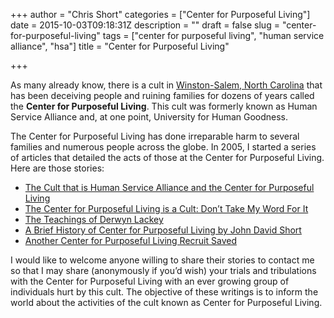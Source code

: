 +++
author = "Chris Short"
categories = ["Center for Purposeful Living"]
date = 2015-10-03T09:18:31Z
description = ""
draft = false
slug = "center-for-purposeful-living"
tags = ["center for purposeful living", "human service alliance", "hsa"]
title = "Center for Purposeful Living"

+++

As many already know, there is a cult in [Winston-Salem, North Carolina](http://maps.google.com/maps?q=center+for+purposeful+living&sourceid=navclient-ff&ie=UTF8&hl=en&ll=36.114572,-80.188614&spn=0.003081,0.006974&t=h&z=18) that has been deceiving people and ruining families for dozens of years called the **Center for Purposeful Living**.  This cult was formerly known as Human Service Alliance and, at one point, University for Human Goodness.

<script async src="//pagead2.googlesyndication.com/pagead/js/adsbygoogle.js"></script>
<!-- chrisshort.net Responsive -->
<ins class="adsbygoogle"
     style="display:block"
     data-ad-client="ca-pub-8972983586873269"
     data-ad-slot="1297095894"
     data-ad-format="auto"></ins>
<script>
   (adsbygoogle = window.adsbygoogle || []).push({});
</script>

The Center for Purposeful Living has done irreparable harm to several families and numerous people across the globe.  In 2005, I started a series of articles that detailed the acts of those at the Center for Purposeful Living.  Here are those stories:

* [The Cult that is Human Service Alliance and the Center for Purposeful Living](/the-cult-that-is-human-service-alliance-and-the-center-for-purposeful-living-2)
* [The Center for Purposeful Living is a Cult: Don’t Take My Word For It](/the-center-for-purposeful-living-is-a-cult-dont-take-my-word-for-it/)
* [The Teachings of Derwyn Lackey](/the-teachings-of-derwyn-lackey)
* [A Brief History of Center for Purposeful Living by John David Short](/a-brief-history-of-center-for-purposeful-living-by-john-david-short/)
* [Another Center for Purposeful Living Recruit Saved](/another-center-for-purposeful-living-recruit-saved)

I would like to welcome anyone willing to share their stories to contact me so that I may share (anonymously if you’d wish) your trials and tribulations with the Center for Purposeful Living with an ever growing group of individuals hurt by this cult.  The objective of these writings is to inform the world about the activities of the cult known as Center for Purposeful Living.
